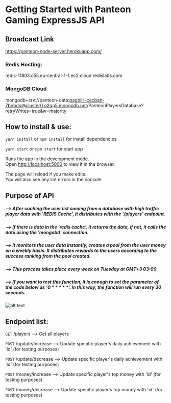 # Getting Started with Panteon Gaming ExpressJS API

## Broadcast Link

https://panteon-node-server.herokuapp.com/


### Redis Hosting: 

redis-11803.c55.eu-central-1-1.ec2.cloud.redislabs.com


### MongoDB Cloud 

mongodb+srv://panteon-data:pagbiH-cecbah-7bobdo@cluster0.o2qp5.mongodb.net/PanteonPlayersDatabase?retryWrites=true&w=majority

## How to install & use:

`yarn install` or `npm install` for install dependencies

`yarn start` or `npm start` for start app


Runs the app in the development mode.\
Open [http://localhost:5000](http://localhost:5000) to view it in the browser.

The page will reload if you make edits.\
You will also see any lint errors in the console.


## Purpose of API

##### --> After caching the user list coming from a database with high traffic player data with 'REDIS Cache', it distributes with the '/players' endpoint.

##### --> If there is data in the 'redis cache', it returns the data, if not, it calls the data using the 'mongobd' connection.

##### --> It monitors the user data instantly, creates a pool from the user money on a weekly basis. It distributes rewards to the users according to the success ranking from the pool created.

##### --> This process takes place every week on Tuesday at GMT+3 03:00

##### --> If you want to test this function, it is enough to set the parameter of the code below as '0 * * * * *'. In this way, the function will run every 30 seconds.

![alt text](https://i.hizliresim.com/h5iusl5.png)



## Endpoint list: 

`GET` /players --> Get all players

`POST` /update/increase --> Update specific player's daily achievement with 'id' (for testing purposes)

`POST` /update/decrease --> Update specific player's daily achievement with 'id' (for testing purposes)

`POST` /money/increase --> Update specific player's top money with 'id' (for testing purposes)

`POST` /money/decrease --> Update specific player's top money with 'id' (for testing purposes)

